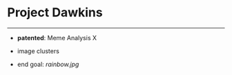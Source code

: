 # Project Dawkins
---

+ **patented**: Meme Analysis X

+ image clusters

+ end goal: _rainbow.jpg_
